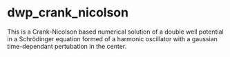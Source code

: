 # dwp_crank_nicolson
This is a Crank-Nicolson based numerical solution of a double well potential in a Schrödinger equation formed of a harmonic oscillator with a gaussian time-dependant pertubation in the center.

